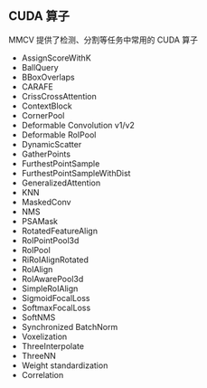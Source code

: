 ## CUDA 算子

MMCV 提供了检测、分割等任务中常用的 CUDA 算子

- AssignScoreWithK
- BallQuery
- BBoxOverlaps
- CARAFE
- CrissCrossAttention
- ContextBlock
- CornerPool
- Deformable Convolution v1/v2
- Deformable RoIPool
- DynamicScatter
- GatherPoints
- FurthestPointSample
- FurthestPointSampleWithDist
- GeneralizedAttention
- KNN
- MaskedConv
- NMS
- PSAMask
- RotatedFeatureAlign
- RoIPointPool3d
- RoIPool
- RiRoIAlignRotated
- RoIAlign
- RoIAwarePool3d
- SimpleRoIAlign
- SigmoidFocalLoss
- SoftmaxFocalLoss
- SoftNMS
- Synchronized BatchNorm
- Voxelization
- ThreeInterpolate
- ThreeNN
- Weight standardization
- Correlation

